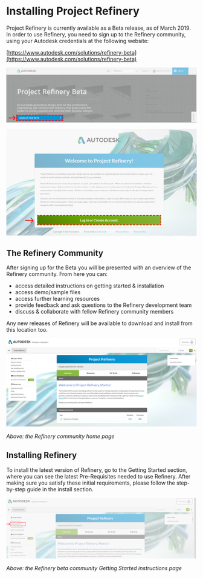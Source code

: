# Installing Project Refinery

Project Refinery is currently available as a Beta release, as of March 2019. In order to use Refinery, you need to sign up to the Refinery community, using your Autodesk credentials at the following website:

[https://www.autodesk.com/solutions/refinery-beta](https://www.autodesk.com/solutions/refinery-beta)

![](../.gitbook/assets/install1%20%281%29.png)

![](../.gitbook/assets/install2%20%282%29.png)

## The Refinery Community

After signing up for the Beta you will be presented with an overview of the Refinery community. From here you can:

* access detailed instructions on getting started & installation
* access demo/sample files
* access further learning resources
* provide feedback and ask questions to the Refinery development team
* discuss & collaborate with fellow Refinery community members

Any new releases of Refinery will be available to download and install from this location too.

![](../.gitbook/assets/install3%20%281%29.png)

_Above: the Refinery community home page_

## Installing Refinery

To install the latest version of Refinery, go to the Getting Started section, where you can see the latest Pre-Requisites needed to use Refinery. After making sure you satisfy these initial requirements, please follow the step-by-step guide in the install section.

![](../.gitbook/assets/install4%20%284%29.png)

_Above: the Refinery beta community Getting Started instructions page_

